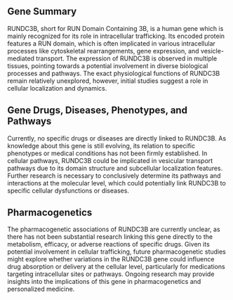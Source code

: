 ## Gene Summary
RUNDC3B, short for RUN Domain Containing 3B, is a human gene which is mainly recognized for its role in intracellular trafficking. Its encoded protein features a RUN domain, which is often implicated in various intracellular processes like cytoskeletal rearrangements, gene expression, and vesicle-mediated transport. The expression of RUNDC3B is observed in multiple tissues, pointing towards a potential involvement in diverse biological processes and pathways. The exact physiological functions of RUNDC3B remain relatively unexplored, however, initial studies suggest a role in cellular localization and dynamics.

## Gene Drugs, Diseases, Phenotypes, and Pathways
Currently, no specific drugs or diseases are directly linked to RUNDC3B. As knowledge about this gene is still evolving, its relation to specific phenotypes or medical conditions has not been firmly established. In cellular pathways, RUNDC3B could be implicated in vesicular transport pathways due to its domain structure and subcellular localization features. Further research is necessary to conclusively determine its pathways and interactions at the molecular level, which could potentially link RUNDC3B to specific cellular dysfunctions or diseases.

## Pharmacogenetics
The pharmacogenetic associations of RUNDC3B are currently unclear, as there has not been substantial research linking this gene directly to the metabolism, efficacy, or adverse reactions of specific drugs. Given its potential involvement in cellular trafficking, future pharmacogenetic studies might explore whether variations in the RUNDC3B gene could influence drug absorption or delivery at the cellular level, particularly for medications targeting intracellular sites or pathways. Ongoing research may provide insights into the implications of this gene in pharmacogenetics and personalized medicine.